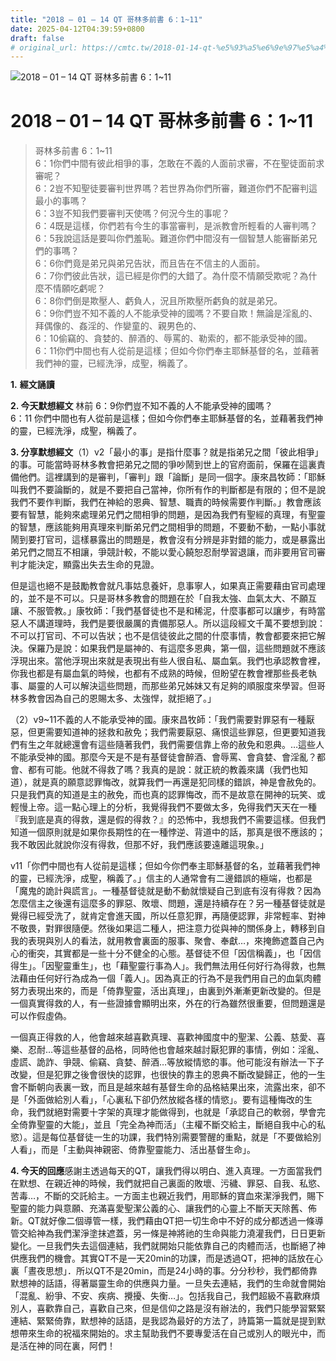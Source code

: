 ```yaml
---
title: "2018 – 01 – 14 QT 哥林多前書 6：1~11"
date: 2025-04-12T04:39:59+0800
draft: false
# original_url: https://cmtc.tw/2018-01-14-qt-%e5%93%a5%e6%9e%97%e5%a4%9a%e5%89%8d%e6%9b%b8-6%ef%bc%9a111
---
```


![2018 – 01 – 14 QT 哥林多前書 6：1~11](/images/qt.jpg   "2018 – 01 – 14 QT 哥林多前書 6：1~11")

# 2018 – 01 – 14 QT 哥林多前書 6：1~11

> 哥林多前書 6：1~11  
> 6：1你們中間有彼此相爭的事，怎敢在不義的人面前求審，不在聖徒面前求審呢？  
> 6：2豈不知聖徒要審判世界嗎？若世界為你們所審，難道你們不配審判這最小的事嗎？  
> 6：3豈不知我們要審判天使嗎？何況今生的事呢？  
> 6：4既是這樣，你們若有今生的事當審判，是派教會所輕看的人審判嗎？  
> 6：5我說這話是要叫你們羞恥。難道你們中間沒有一個智慧人能審斷弟兄們的事嗎？  
> 6：6你們竟是弟兄與弟兄告狀，而且告在不信主的人面前。  
> 6：7你們彼此告狀，這已經是你們的大錯了。為什麼不情願受欺呢？為什麼不情願吃虧呢？  
> 6：8你們倒是欺壓人、虧負人，況且所欺壓所虧負的就是弟兄。  
> 6：9你們豈不知不義的人不能承受神的國嗎？不要自欺！無論是淫亂的、拜偶像的、姦淫的、作孌童的、親男色的、  
> 6：10偷竊的、貪婪的、醉酒的、辱罵的、勒索的，都不能承受神的國。  
> 6：11你們中間也有人從前是這樣；但如今你們奉主耶穌基督的名，並藉著我們神的靈，已經洗淨，成聖，稱義了。

**1.** **經文誦讀**

**2. 今天默想經文**
林前 6：9你們豈不知不義的人不能承受神的國嗎？  
6：11 你們中間也有人從前是這樣；但如今你們奉主耶穌基督的名，並藉著我們神的靈，已經洗淨，成聖，稱義了。

**3. 分享默想經文**（1）v2「最小的事」是指什麼事？就是指弟兄之間「彼此相爭」的事。可能當時哥林多教會把弟兄之間的爭吵鬧到世上的官府面前，保羅在這裏責備他們。這裡講到的是審判，「審判」跟「論斷」是同一個字。康來昌牧師：「耶穌叫我們不要論斷的，就是不要把自己當神，你所有作的判斷都是有限的；但不是說我們不要作判斷，我們在神給的恩典、智慧、職責的時候需要作判斷。」教會應該要有智慧，能夠來處理弟兄們之間相爭的問題，是因為我們有聖經的真理，有聖靈的智慧，應該能夠用真理來判斷弟兄們之間相爭的問題，不要動不動，一點小事就鬧到要打官司，這樣暴露出的問題是，教會沒有分辨是非對錯的能力，或是暴露出弟兄們之間互不相讓，爭競計較，不能以愛心饒恕忍耐學習退讓，而非要用官司審判才能決定，顯露出失去生命的見證。

但是這也絕不是鼓勵教會就凡事姑息養奸，息事寧人，如果真正需要藉由官司處理的，並不是不可以。只是哥林多教會的問題在於「自我太強、血氣太大、不願互讓、不服管教。」康牧師：「我們基督徒也不是和稀泥，什麼事都可以讓步，有時當惡人不講道理時，我們是要很嚴厲的責備那惡人。所以這段經文千萬不要想到說：不可以打官司、不可以告狀；也不是信徒彼此之間的什麼事情，教會都要來把它解決。保羅乃是說：如果我們是屬神的、有這麼多恩典，第一個，這些問題就不應該浮現出來。當他浮現出來就是表現出有些人很自私、屬血氣。我們也承認教會裡，你我也都是有屬血氣的時候，也都有不成熟的時候，但盼望在教會裡那些長老執事、屬靈的人可以解決這些問題，而那些弟兄姊妹又有足夠的順服度來學習。但哥林多教會因為自己的恩賜太多、太強悍，就拒絕了。」

（2）v9~11不義的人不能承受神的國。康來昌牧師：「我們需要對罪惡有一種厭惡，但更需要知道神的拯救和赦免；我們需要厭惡、痛恨這些罪惡，但更要知道我們有生之年就總還會有這些隨著我們，我們需要信靠上帝的赦免和恩典。…這些人不能承受神的國。那麼今天是不是有基督徒會醉酒、會辱罵、會貪婪、會淫亂？都會、都有可能。他就不得救了嗎？我真的是說：就正統的教義來講（我們也知道），就是真的願意認罪悔改，就算我們一再還是犯同樣的錯誤，神是會赦免的。只是我們真的知道是主的赦免，而也真的認罪悔改，而不是故意在開神的玩笑、或輕慢上帝。這一點心理上的分析，我覺得我們不要做太多，免得我們天天在一種『我到底是真的得救，還是假的得救？』的恐怖中，我想我們不需要這樣。但我們知道一個原則就是如果你長期性的在一種悖逆、背道中的話，那真是很不應該的；我不敢因此就說你沒有得救，但那不好，我們應該要遠離這現象。」

v11「你們中間也有人從前是這樣；但如今你們奉主耶穌基督的名，並藉著我們神的靈，已經洗淨，成聖，稱義了。」信主的人通常會有二邊錯誤的極端，也都是「魔鬼的詭計與謊言」。一種基督徒就是動不動就懷疑自己到底有沒有得救？因為怎麼信主之後還有這麼多的罪惡、敗壞、問題，還是持續存在？另一種基督徒就是覺得已經受洗了，就肯定會進天國，所以任意犯罪，再隨便認罪，非常輕率、對神不敬畏，對罪很隨便。然後如果這二種人，把注意力從與神的關係身上，轉移到自我的表現與別人的看法，就用教會裏面的服事、聚會、奉獻…，來掩飾遮蓋自己內心的衝突，其實都是一些十分不健全的心態。基督徒不但「因信稱義」，也「因信得生」。「因聖靈重生」，也「藉聖靈行事為人」。我們無法用任何好行為得救，也無法藉由任何好行為成為一個「義人」。因為真正的行為不是我們用自己的血氣肉體努力表現出來的，而是「倚靠聖靈，活出真理」，由裏到外漸漸更新改變的。但是一個真實得救的人，有一些證據會顯明出來，外在的行為雖然很重要，但問題還是可以作假虛偽。

一個真正得救的人，他會越來越喜歡真理、喜歡神國度中的聖潔、公義、慈愛、喜樂、忍耐…等這些基督的品格，同時他也會越來越討厭犯罪的事情，例如：淫亂、虛謊、詭詐、爭競、偷竊、貪婪、醉酒…等放縱情慾的事。他可能沒有辦法一下子改變，但是犯罪之後會很快的認罪，也很快的靠主的恩典不斷改變歸正，他的一生會不斷朝向表裏一致，而且是越來越有基督生命的品格結果出來，流露出來，卻不是「外面做給別人看」，「心裏私下卻仍然放縱各樣的情慾」。要有這種悔改的生命，我們就絕對需要十字架的真理才能做得到，也就是「承認自己的軟弱，學會完全倚靠聖靈的大能」，並且「完全為神而活」（主權不斷交給主，斷絕自我中心的私慾）。這是每位基督徒一生的功課，我們特別需要警醒的重點，就是「不要做給別人看」，而是「主動與神親密、倚靠聖靈能力、活出基督生命」。

**4. 今天的回應**感謝主透過每天的QT，讓我們得以明白、進入真理。一方面當我們在默想、在親近神的時候，我們就把自己裏面的敗壞、污穢、罪惡、自我、私慾、苦毒…，不斷的交託給主。一方面主也親近我們，用耶穌的寶血來潔淨我們，賜下聖靈的能力與意願、充滿喜愛聖潔公義的心、讓我們的心靈上不斷天天除舊、佈新。QT就好像二個導管一樣，我們藉由QT把一切生命中不好的成分都透過一條導管交給神為我們潔淨塗抹遮蓋，另一條是神將祂的生命與能力澆灌我們，日日更新變化。一旦我們失去這個連結，我們就開始只能依靠自己的肉體而活，也斷絕了神供應我們的機會。其實QT不是一天20min的功課，而是透過QT，把神的話放在心裏「晝夜思想」．所以QT不是20min，而是24小時的事。分分秒秒，我們都倚靠默想神的話語，得著屬靈生命的供應與力量。一旦失去連結，我們的生命就會開始「混亂、紛爭、不安、疾病、攪擾、失衡…」。包括我自己，我們超級不喜歡麻煩別人，喜歡靠自己，喜歡自己來，但是信仰之路是沒有辦法的，我們只能學習緊緊連結、緊緊倚靠，默想神的話語，是我認為最好的方法了，詩篇第一篇就是提到默想帶來生命的祝福來開始的。求主幫助我們不要專愛活在自己或別人的眼光中，而是活在神的同在裏，阿們！